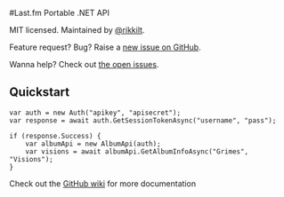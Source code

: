 #Last.fm Portable .NET API

MIT licensed. Maintained by [@rikkilt](http://twitter.com/rikkilt).

Feature request? Bug? Raise a [new issue on GitHub](https://github.com/rikkit/lastfm-wp/issues/new).

Wanna help? Check out [the open issues](https://github.com/rikkit/lastfm-wp/issues).

## Quickstart

	var auth = new Auth("apikey", "apisecret");
	var response = await auth.GetSessionTokenAsync("username", "pass");
	
	if (response.Success) {
		var albumApi = new AlbumApi(auth);
		var visions = await albumApi.GetAlbumInfoAsync("Grimes", "Visions");
	}

Check out the [GitHub wiki](https://github.com/rikkit/lastfm-wp/wiki) for more documentation
